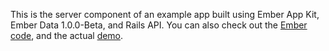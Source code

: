 This is the server component of an example app built using Ember App Kit, Ember Data 1.0.0-Beta, and Rails API. You can also check out the [Ember code](https://github.com/rinoldsimon/Ember-App-Kit/tree/master/contacts-client), and the actual [demo]().
